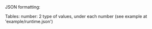 JSON formatting:

Tables:
	number: 2
	type of values, under each number (see example at 'example/runtime.json')